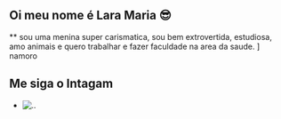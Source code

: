 ## Oi meu nome é Lara Maria 😎
**
sou uma menina super carismatica, sou bem extrovertida, estudiosa,
amo animais e quero trabalhar e fazer faculdade na area da saude.
]
namoro

## Me siga o Intagam

- ![.](https://media1.tenor.com/m/UyXyHDmPBOcAAAAC/cat-stare-stare.gif).

